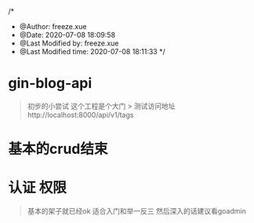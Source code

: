 /*
 * @Author: freeze.xue 
 * @Date: 2020-07-08 18:09:58 
 * @Last Modified by: freeze.xue
 * @Last Modified time: 2020-07-08 18:11:33
 */

# gin-blog-api
> 初步的小尝试
> 这个工程是个大门 > 测试访问地址
>  http://localhost:8000/api/v1/tags
# 基本的crud结束 
# 认证 权限
> 基本的架子就已经ok 适合入门和举一反三 然后深入的话建议看goadmin


